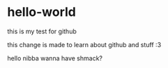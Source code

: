 # hello-world
this is my test for github

this change is made to learn about github and stuff :3

hello nibba wanna have shmack?

